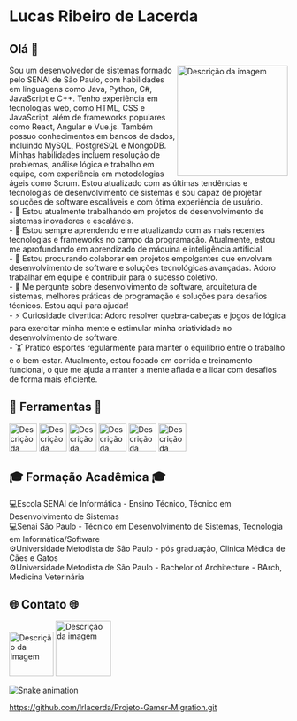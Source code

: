 # Lucas Ribeiro de Lacerda

## Olá 👋

<img src="https://github.com/lrlacerda/Lucas-Ribeiro-Lacerda/blob/main/img/img-headne.png" alt="Descrição da imagem" align="right" width="200">
Sou um desenvolvedor de sistemas formado pelo SENAI de São Paulo, com habilidades em linguagens como Java, Python, C#, JavaScript e C++. Tenho experiência em tecnologias web, como HTML, CSS e JavaScript, além de frameworks populares como React, Angular e Vue.js. Também possuo conhecimentos em bancos de dados, incluindo MySQL, PostgreSQL e MongoDB. Minhas habilidades incluem resolução de problemas, análise lógica e trabalho em equipe, com experiência em metodologias ágeis como Scrum. Estou atualizado com as últimas tendências e tecnologias de desenvolvimento de sistemas e sou capaz de projetar soluções de software escaláveis e com ótima experiência de usuário.

<div>
- 🔭 Estou atualmente trabalhando em projetos de desenvolvimento de sistemas inovadores e escaláveis.
</div>
<div>
- 🌱 Estou sempre aprendendo e me atualizando com as mais recentes tecnologias e frameworks no campo da programação. Atualmente, estou me aprofundando em aprendizado de máquina e inteligência artificial.
</div>  
<div>
- 👯 Estou procurando colaborar em projetos empolgantes que envolvam desenvolvimento de software e soluções tecnológicas avançadas. Adoro trabalhar em equipe e contribuir para o sucesso coletivo.
</div>  
<div>
- 💬 Me pergunte sobre desenvolvimento de software, arquitetura de sistemas, melhores práticas de programação e soluções para desafios técnicos. Estou aqui para ajudar!
</div>  
<div>
- ⚡ Curiosidade divertida: Adoro resolver quebra-cabeças e jogos de lógica para exercitar minha mente e estimular minha criatividade no desenvolvimento de software.
</div>
<div>
- 🏋️ Pratico esportes regularmente para manter o equilíbrio entre o trabalho e o bem-estar. Atualmente, estou focado em corrida e treinamento funcional, o que me ajuda a manter a mente afiada e a lidar com desafios de forma mais eficiente.
</div>

## 🔧 Ferramentas 🔧

<div>
  <img src="https://github.com/lrlacerda/Lucas-Ribeiro-Lacerda/blob/main/img/csharp-original.svg" alt="Descrição da imagem" width="50">
  <img src="https://github.com/lrlacerda/Lucas-Ribeiro-Lacerda/blob/main/img/javascript-plain.svg" alt="Descrição da imagem" width="50">
  <img src="https://github.com/lrlacerda/Lucas-Ribeiro-Lacerda/blob/main/img/react-original.svg" alt="Descrição da imagem" width="50">
  <img src="https://github.com/lrlacerda/Lucas-Ribeiro-Lacerda/blob/main/img/html5-original.svg" alt="Descrição da imagem" width="50">
  <img src="https://github.com/lrlacerda/Lucas-Ribeiro-Lacerda/blob/main/img/css3-original.svg" alt="Descrição da imagem" width="50">
  <img src="https://github.com/lrlacerda/Lucas-Ribeiro-Lacerda/blob/main/img/azure-original.svg" alt="Descrição da imagem" width="50">
</div>

##

## 🎓 Formação Acadêmica 🎓

<div>
  💻Escola SENAI de Informática - Ensino Técnico, Técnico em Desenvolvimento de Sistemas
</div>
<div>
  💻Senai São Paulo - Técnico em Desenvolvimento de Sistemas, Tecnologia em Informática/Software
</div>
  <div>
  ⚙️Universidade Metodista de São Paulo - pós graduação, Clinica Médica de Cães e Gatos
</div>
<div>
  ⚙️Universidade Metodista de São Paulo - Bachelor of Architecture - BArch, Medicina Veterinária
</div>

## 🌐 Contato 🌐

<div>
  <a href="URL"><img src="https://github.com/lrlacerda/Lucas-Ribeiro-Lacerda/blob/main/img/68747470733a2f2f696d672e736869656c64732e696f2f62616467652f2d476d61696c2d2532333333333f7374796c653d666f722d7468652d6261646765266c6f676f3d676d61696c266c6f676f436f6c6f723d7768.svg" alt="Descrição da imagem" width="80"></a>
  <a href="https://www.linkedin.com/in/lucasribeirolacerda/"> <img src="https://github.com/lrlacerda/Lucas-Ribeiro-Lacerda/blob/main/img/68747470733a2f2f696d672e736869656c64732e696f2f62616467652f2d4c696e6b6564496e2d2532333030373742353f7374796c653d666f722d7468652d6261646765266c6f676f3d6c696e6b6564696e266c6f67.svg" alt="Descrição da imagem" width="100"></a>
</div>

![Snake animation](https://github.com/lrlacerda/lrlacerda.git)


https://github.com/lrlacerda/Projeto-Gamer-Migration.git

